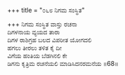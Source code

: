 +++
title = "೦೬೮ ನಿಗಮ ಸಂಸ್ಥಿತ"

+++
ನಿಗಮ ಸಂಸ್ಥಿತ ವಾಸ್ತು ರಚನಾ  
ದಿಗಳನಾಯ ವ್ಯಯದ ತಾರಾ  
ದಿಗಳ ರಾಶಿಗ್ರಹ ಬಲದ ವಿಪರೀತ ಯೋಗದಲಿ   
ಹಗಲು ತೀರಲು ತಳಿತ ಕೈ ದೀ  
ವಿಗೆಯ ಹಂತಿಯ ಬೆಡಗಿನಲಿ ಕೇ  
ಡಿಗನು ಕೃತ್ರಿಮ ರಚನೆಯಲಿ ಮಾಡಿಸಿದನರಮನೆಯ    ॥68॥